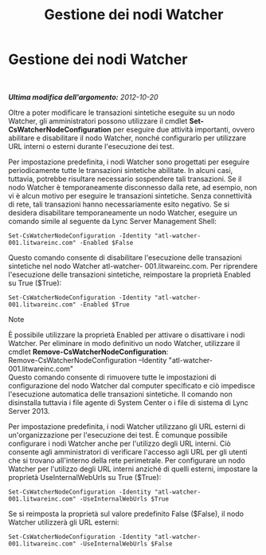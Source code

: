 ﻿---
title: Gestione dei nodi Watcher
TOCTitle: Gestione dei nodi Watcher
ms:assetid: 66deaf49-a71f-4a6e-ada0-ea8b688ee921
ms:mtpsurl: https://technet.microsoft.com/it-it/library/JJ688078(v=OCS.15)
ms:contentKeyID: 49887589
ms.date: 08/24/2015
mtps_version: v=OCS.15
ms.translationtype: HT
---

# Gestione dei nodi Watcher

 

_**Ultima modifica dell'argomento:** 2012-10-20_

Oltre a poter modificare le transazioni sintetiche eseguite su un nodo Watcher, gli amministratori possono utilizzare il cmdlet **Set-CsWatcherNodeConfiguration** per eseguire due attività importanti, ovvero abilitare e disabilitare il nodo Watcher, nonché configurarlo per utilizzare URL interni o esterni durante l'esecuzione dei test.

Per impostazione predefinita, i nodi Watcher sono progettati per eseguire periodicamente tutte le transazioni sintetiche abilitate. In alcuni casi, tuttavia, potrebbe risultare necessario sospendere tali transazioni. Se il nodo Watcher è temporaneamente disconnesso dalla rete, ad esempio, non vi è alcun motivo per eseguire le transazioni sintetiche. Senza connettività di rete, tali transazioni hanno necessariamente esito negativo. Se si desidera disabilitare temporaneamente un nodo Watcher, eseguire un comando simile al seguente da Lync Server Management Shell:

    Set-CsWatcherNodeConfiguration -Identity "atl-watcher-001.litwareinc.com" -Enabled $False

Questo comando consente di disabilitare l'esecuzione delle transazioni sintetiche nel nodo Watcher atl-watcher- 001.litwareinc.com. Per riprendere l'esecuzione delle transazioni sintetiche, reimpostare la proprietà Enabled su True ($True):

    Set-CsWatcherNodeConfiguration -Identity "atl-watcher-001.litwareinc.com" -Enabled $True


> [!NOTE]
> È possibile utilizzare la proprietà Enabled per attivare o disattivare i nodi Watcher. Per eliminare in modo definitivo un nodo Watcher, utilizzare il cmdlet <STRONG>Remove-CsWatcherNodeConfiguration</STRONG>:<BR>Remove-CsWatcherNodeConfiguration –Identity "atl-watcher-001.litwareinc.com"<BR>Questo comando consente di rimuovere tutte le impostazioni di configurazione del nodo Watcher dal computer specificato e ciò impedisce l'esecuzione automatica delle transazioni sintetiche. Il comando non disinstalla tuttavia i file agente di System Center o i file di sistema di Lync Server 2013.



Per impostazione predefinita, i nodi Watcher utilizzano gli URL esterni di un'organizzazione per l'esecuzione dei test. È comunque possibile configurare i nodi Watcher anche per l'utilizzo degli URL interni. Ciò consente agli amministratori di verificare l'accesso agli URL per gli utenti che si trovano all'interno della rete perimetrale. Per configurare un nodo Watcher per l'utilizzo degli URL interni anziché di quelli esterni, impostare la proprietà UseInternalWebUrls su True ($True):

    Set-CsWatcherNodeConfiguration -Identity "atl-watcher-001.litwareinc.com" -UseInternalWebUrls $True

Se si reimposta la proprietà sul valore predefinito False ($False), il nodo Watcher utilizzerà gli URL esterni:

    Set-CsWatcherNodeConfiguration -Identity "atl-watcher-001.litwareinc.com" -UseInternalWebUrls $False

